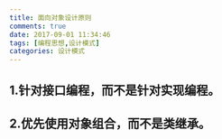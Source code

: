 ```yaml
---
title: 面向对象设计原则
comments: true
date: 2017-09-01 11:34:46
tags: [编程思想,设计模式]
categories: 设计模式
---
```


## 1.针对接口编程，而不是针对实现编程。

## 2.优先使用对象组合，而不是类继承。